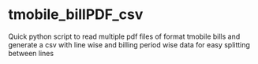 # tmobile_billPDF_csv
Quick python script to read multiple pdf files of format tmobile bills and generate a csv with line wise and billing period wise data for easy splitting between lines

